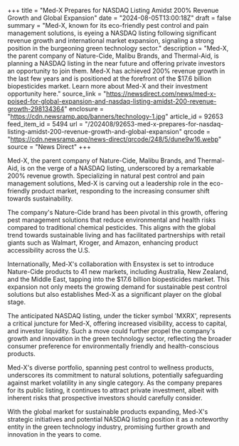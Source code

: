 +++
title = "Med-X Prepares for NASDAQ Listing Amidst 200% Revenue Growth and Global Expansion"
date = "2024-08-05T13:00:18Z"
draft = false
summary = "Med-X, known for its eco-friendly pest control and pain management solutions, is eyeing a NASDAQ listing following significant revenue growth and international market expansion, signaling a strong position in the burgeoning green technology sector."
description = "Med-X, the parent company of Nature-Cide, Malibu Brands, and Thermal-Aid, is planning a NASDAQ listing in the near future and offering private investors an opportunity to join them. Med-X has achieved 200% revenue growth in the last few years and is positioned at the forefront of the $17.6 billion biopesticides market. Learn more about Med-X and their investment opportunity here."
source_link = "https://newsdirect.com/news/med-x-poised-for-global-expansion-and-nasdaq-listing-amidst-200-revenue-growth-298134364"
enclosure = "https://cdn.newsramp.app/banners/technology-1.jpg"
article_id = 92653
feed_item_id = 5494
url = "/202408/92653-med-x-prepares-for-nasdaq-listing-amidst-200-revenue-growth-and-global-expansion"
qrcode = "https://cdn.newsramp.app/news-direct/qrcode/248/5/dune9w16.webp"
source = "News Direct"
+++

<p>Med-X, the parent company of Nature-Cide, Malibu Brands, and Thermal-Aid, is on the verge of a NASDAQ listing, underscored by a remarkable 200% revenue growth. Specializing in natural pest control and pain management solutions, Med-X is carving out a leadership role in the eco-friendly product market, responding to the increasing consumer shift towards sustainability.</p><p>The company's Nature-Cide brand has been pivotal in this growth, offering pest management solutions that reduce environmental and health risks compared to traditional chemical pesticides. This aligns with the global trend towards sustainable living and has facilitated partnerships with retail giants such as Walmart, Kroger, and Amazon, enhancing product accessibility across the U.S.</p><p>Internationally, Med-X's collaboration with Ensystex is set to introduce Nature-Cide products to 41 new markets, including Australia, New Zealand, and the Middle East, tapping into the $17.6 billion biopesticides market. This expansion not only meets the growing demand for sustainable pest control solutions but also establishes Med-X as a significant player on the global stage.</p><p>The anticipated NASDAQ listing, under the ticker symbol 'MXRX', represents a critical juncture for Med-X, offering increased visibility, access to capital, and investor liquidity. Such a move could further propel the company's growth and innovation in the green technology sector, reflecting the broader consumer preference for environmentally friendly and health-conscious products.</p><p>Med-X's diverse portfolio, spanning pest control to wellness products, underscores its commitment to natural solutions, potentially safeguarding against market volatility in any single category. As the company prepares for its public listing, it continues to attract private investment, albeit with inherent risks that prospective investors should carefully consider.</p><p>With the global market for sustainable products expanding, Med-X's strategic initiatives and potential NASDAQ listing position it as a noteworthy entity in the green technology industry, promising further growth and innovation in the years to come.</p>